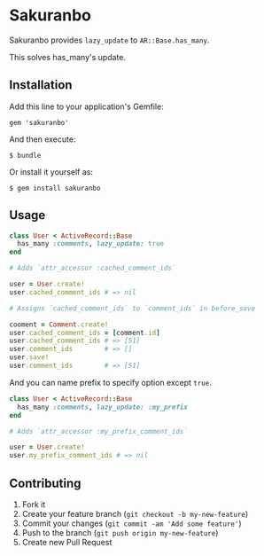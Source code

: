 # Sakuranbo

Sakuranbo provides `lazy_update` to `AR::Base.has_many`.

This solves has_many's update.

## Installation

Add this line to your application's Gemfile:

    gem 'sakuranbo'

And then execute:

    $ bundle

Or install it yourself as:

    $ gem install sakuranbo

## Usage

```rb
class User < ActiveRecord::Base
  has_many :comments, lazy_update: true
end

# Adds `attr_accessor :cached_comment_ids`

user = User.create!
user.cached_comment_ids # => nil

# Assigns `cached_comment_ids` to `comment_ids` in before_save

cooment = Comment.create!
user.cached_comment_ids = [comment.id]
user.cached_comment_ids # => [51]
user.comment_ids        # => []
user.save!
user.comment_ids        # => [51]
```

And you can name prefix to specify option except `true`.

```rb
class User < ActiveRecord::Base
  has_many :comments, lazy_update: :my_prefix
end

# Adds `attr_accessor :my_prefix_comment_ids`

user = User.create!
user.my_prefix_comment_ids # => nil
```

## Contributing

1. Fork it
2. Create your feature branch (`git checkout -b my-new-feature`)
3. Commit your changes (`git commit -am 'Add some feature'`)
4. Push to the branch (`git push origin my-new-feature`)
5. Create new Pull Request
